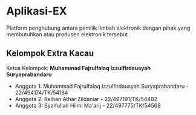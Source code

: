 # Aplikasi-EX
Platform penghubung antara pemilik limbah elektronik dengan pihak yang membutuhkan atau produsen elektronik tersebut

## Kelompok Extra Kacau
Ketua Kelompok: **Muhammad Fajrulfalaq Izzulfirdausyah Suryaprabandaru**
- Anggota 1: Muhammad Fajrulfalaq Izzulfirdausyah Suryaprabandaru - 22/494174/TK/54184
- Anggota 2: Reihan Athar Zildaniar - 22/497191/TK/54482
- Anggota 3: Syaifullah Hilmi Ma'arij - 22/497775/TK/54568
